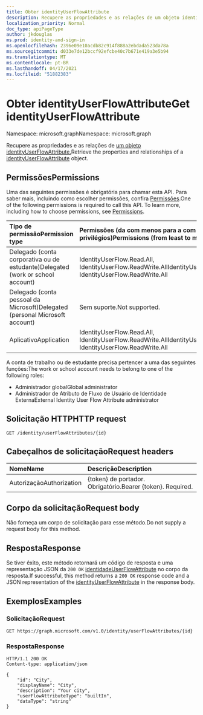 ```yaml
---
title: Obter identityUserFlowAttribute
description: Recupere as propriedades e as relações de um objeto identityUserFlowAttribute.
localization_priority: Normal
doc_type: apiPageType
author: jkdouglas
ms.prod: identity-and-sign-in
ms.openlocfilehash: 2396e09e10acdb82c914f888a2ebdada523da78a
ms.sourcegitcommit: d033e7de12bccf92efcbe40c7b671e419a3e5b94
ms.translationtype: MT
ms.contentlocale: pt-BR
ms.lasthandoff: 04/17/2021
ms.locfileid: "51882383"
---
```

# <a name="get-identityuserflowattribute"></a><span data-ttu-id="8968d-103">Obter identityUserFlowAttribute</span><span class="sxs-lookup"><span data-stu-id="8968d-103">Get identityUserFlowAttribute</span></span>

<span data-ttu-id="8968d-104">Namespace: microsoft.graph</span><span class="sxs-lookup"><span data-stu-id="8968d-104">Namespace: microsoft.graph</span></span>

<span data-ttu-id="8968d-105">Recupere as propriedades e as relações de [um objeto identityUserFlowAttribute.](../resources/identityuserflowattribute.md)</span><span class="sxs-lookup"><span data-stu-id="8968d-105">Retrieve the properties and relationships of a [identityUserFlowAttribute](../resources/identityuserflowattribute.md) object.</span></span>

## <a name="permissions"></a><span data-ttu-id="8968d-106">Permissões</span><span class="sxs-lookup"><span data-stu-id="8968d-106">Permissions</span></span>

<span data-ttu-id="8968d-p101">Uma das seguintes permissões é obrigatória para chamar esta API. Para saber mais, incluindo como escolher permissões, confira [Permissões](/graph/permissions-reference).</span><span class="sxs-lookup"><span data-stu-id="8968d-p101">One of the following permissions is required to call this API. To learn more, including how to choose permissions, see [Permissions](/graph/permissions-reference).</span></span>

|<span data-ttu-id="8968d-109">Tipo de permissão</span><span class="sxs-lookup"><span data-stu-id="8968d-109">Permission type</span></span>      | <span data-ttu-id="8968d-110">Permissões (da com menos para a com mais privilégios)</span><span class="sxs-lookup"><span data-stu-id="8968d-110">Permissions (from least to most privileged)</span></span>              |
|:--------------------|:---------------------------------------------------------|
|<span data-ttu-id="8968d-111">Delegado (conta corporativa ou de estudante)</span><span class="sxs-lookup"><span data-stu-id="8968d-111">Delegated (work or school account)</span></span>|<span data-ttu-id="8968d-112">IdentityUserFlow.Read.All, IdentityUserFlow.ReadWrite.All</span><span class="sxs-lookup"><span data-stu-id="8968d-112">IdentityUserFlow.Read.All, IdentityUserFlow.ReadWrite.All</span></span>|
|<span data-ttu-id="8968d-113">Delegado (conta pessoal da Microsoft)</span><span class="sxs-lookup"><span data-stu-id="8968d-113">Delegated (personal Microsoft account)</span></span>| <span data-ttu-id="8968d-114">Sem suporte.</span><span class="sxs-lookup"><span data-stu-id="8968d-114">Not supported.</span></span>|
|<span data-ttu-id="8968d-115">Aplicativo</span><span class="sxs-lookup"><span data-stu-id="8968d-115">Application</span></span>|<span data-ttu-id="8968d-116">IdentityUserFlow.Read.All, IdentityUserFlow.ReadWrite.All</span><span class="sxs-lookup"><span data-stu-id="8968d-116">IdentityUserFlow.Read.All, IdentityUserFlow.ReadWrite.All</span></span>|

<span data-ttu-id="8968d-117">A conta de trabalho ou de estudante precisa pertencer a uma das seguintes funções:</span><span class="sxs-lookup"><span data-stu-id="8968d-117">The work or school account needs to belong to one of the following roles:</span></span>

* <span data-ttu-id="8968d-118">Administrador global</span><span class="sxs-lookup"><span data-stu-id="8968d-118">Global administrator</span></span>
* <span data-ttu-id="8968d-119">Administrador de Atributo de Fluxo de Usuário de Identidade Externa</span><span class="sxs-lookup"><span data-stu-id="8968d-119">External Identity User Flow Attribute administrator</span></span>

## <a name="http-request"></a><span data-ttu-id="8968d-120">Solicitação HTTP</span><span class="sxs-lookup"><span data-stu-id="8968d-120">HTTP request</span></span>

<!-- { "blockType": "ignored" } -->

```http
GET /identity/userFlowAttributes/{id}
```

## <a name="request-headers"></a><span data-ttu-id="8968d-121">Cabeçalhos de solicitação</span><span class="sxs-lookup"><span data-stu-id="8968d-121">Request headers</span></span>

|<span data-ttu-id="8968d-122">Nome</span><span class="sxs-lookup"><span data-stu-id="8968d-122">Name</span></span>|<span data-ttu-id="8968d-123">Descrição</span><span class="sxs-lookup"><span data-stu-id="8968d-123">Description</span></span>|
|:---------------|:----------|
|<span data-ttu-id="8968d-124">Autorização</span><span class="sxs-lookup"><span data-stu-id="8968d-124">Authorization</span></span>|<span data-ttu-id="8968d-p102">{token} de portador. Obrigatório.</span><span class="sxs-lookup"><span data-stu-id="8968d-p102">Bearer {token}. Required.</span></span>|

## <a name="request-body"></a><span data-ttu-id="8968d-127">Corpo da solicitação</span><span class="sxs-lookup"><span data-stu-id="8968d-127">Request body</span></span>

<span data-ttu-id="8968d-128">Não forneça um corpo de solicitação para esse método.</span><span class="sxs-lookup"><span data-stu-id="8968d-128">Do not supply a request body for this method.</span></span>

## <a name="response"></a><span data-ttu-id="8968d-129">Resposta</span><span class="sxs-lookup"><span data-stu-id="8968d-129">Response</span></span>

<span data-ttu-id="8968d-130">Se tiver êxito, este método retornará um código de resposta e uma representação JSON da `200 OK` [identidadeUserFlowAttribute](../resources/identityuserflowattribute.md) no corpo da resposta.</span><span class="sxs-lookup"><span data-stu-id="8968d-130">If successful, this method returns a `200 OK` response code and a JSON representation of the [identityUserFlowAttribute](../resources/identityuserflowattribute.md) in the response body.</span></span>

## <a name="examples"></a><span data-ttu-id="8968d-131">Exemplos</span><span class="sxs-lookup"><span data-stu-id="8968d-131">Examples</span></span>

### <a name="request"></a><span data-ttu-id="8968d-132">Solicitação</span><span class="sxs-lookup"><span data-stu-id="8968d-132">Request</span></span>

<!-- {
  "blockType": "request",
  "name": "get_userFlowAttributes"
}
-->

``` http
GET https://graph.microsoft.com/v1.0/identity/userFlowAttributes/{id}
```

### <a name="response"></a><span data-ttu-id="8968d-133">Resposta</span><span class="sxs-lookup"><span data-stu-id="8968d-133">Response</span></span>

<!-- {
  "blockType": "response",
  "truncated": true,
  "@odata.type": "microsoft.graph.identityUserFlowAttribute"
} -->

```http
HTTP/1.1 200 OK
Content-type: application/json

{
    "id": "City",
    "displayName": "City",
    "description": "Your city",
    "userFlowAttributeType": "builtIn",
    "dataType": "string"
}
```
